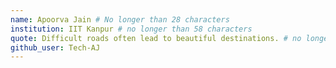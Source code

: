 ```yaml
---
name: Apoorva Jain # No longer than 28 characters
institution: IIT Kanpur # no longer than 58 characters
quote: Difficult roads often lead to beautiful destinations. # no longer than 100 characters, avoid using quotes(") to guarantee the format remains the same.
github_user: Tech-AJ
---
```

